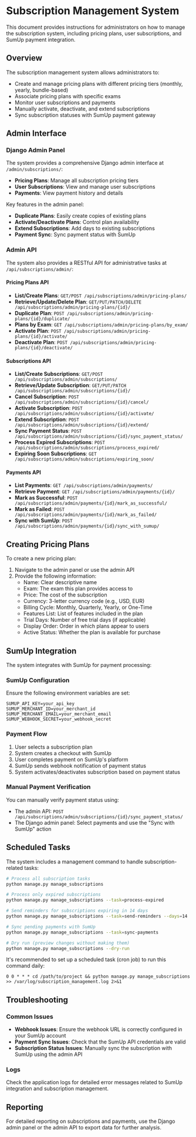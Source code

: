 # Subscription Management System

This document provides instructions for administrators on how to manage the subscription system, including pricing plans, user subscriptions, and SumUp payment integration.

## Overview

The subscription management system allows administrators to:

- Create and manage pricing plans with different pricing tiers (monthly, yearly, bundle-based)
- Associate pricing plans with specific exams
- Monitor user subscriptions and payments
- Manually activate, deactivate, and extend subscriptions
- Sync subscription statuses with SumUp payment gateway

## Admin Interface

### Django Admin Panel

The system provides a comprehensive Django admin interface at `/admin/subscriptions/`:

- **Pricing Plans**: Manage all subscription pricing tiers
- **User Subscriptions**: View and manage user subscriptions
- **Payments**: View payment history and details

Key features in the admin panel:

- **Duplicate Plans**: Easily create copies of existing plans
- **Activate/Deactivate Plans**: Control plan availability
- **Extend Subscriptions**: Add days to existing subscriptions
- **Payment Sync**: Sync payment status with SumUp

### Admin API

The system also provides a RESTful API for administrative tasks at `/api/subscriptions/admin/`:

#### Pricing Plans API

- **List/Create Plans**: `GET/POST /api/subscriptions/admin/pricing-plans/`
- **Retrieve/Update/Delete Plan**: `GET/PUT/PATCH/DELETE /api/subscriptions/admin/pricing-plans/{id}/`
- **Duplicate Plan**: `POST /api/subscriptions/admin/pricing-plans/{id}/duplicate/`
- **Plans by Exam**: `GET /api/subscriptions/admin/pricing-plans/by_exam/`
- **Activate Plan**: `POST /api/subscriptions/admin/pricing-plans/{id}/activate/`
- **Deactivate Plan**: `POST /api/subscriptions/admin/pricing-plans/{id}/deactivate/`

#### Subscriptions API

- **List/Create Subscriptions**: `GET/POST /api/subscriptions/admin/subscriptions/`
- **Retrieve/Update Subscription**: `GET/PUT/PATCH /api/subscriptions/admin/subscriptions/{id}/`
- **Cancel Subscription**: `POST /api/subscriptions/admin/subscriptions/{id}/cancel/`
- **Activate Subscription**: `POST /api/subscriptions/admin/subscriptions/{id}/activate/`
- **Extend Subscription**: `POST /api/subscriptions/admin/subscriptions/{id}/extend/`
- **Sync Payment Status**: `POST /api/subscriptions/admin/subscriptions/{id}/sync_payment_status/`
- **Process Expired Subscriptions**: `POST /api/subscriptions/admin/subscriptions/process_expired/`
- **Expiring Soon Subscriptions**: `GET /api/subscriptions/admin/subscriptions/expiring_soon/`

#### Payments API

- **List Payments**: `GET /api/subscriptions/admin/payments/`
- **Retrieve Payment**: `GET /api/subscriptions/admin/payments/{id}/`
- **Mark as Successful**: `POST /api/subscriptions/admin/payments/{id}/mark_as_successful/`
- **Mark as Failed**: `POST /api/subscriptions/admin/payments/{id}/mark_as_failed/`
- **Sync with SumUp**: `POST /api/subscriptions/admin/payments/{id}/sync_with_sumup/`

## Creating Pricing Plans

To create a new pricing plan:

1. Navigate to the admin panel or use the admin API
2. Provide the following information:
   - Name: Clear descriptive name
   - Exam: The exam this plan provides access to
   - Price: The cost of the subscription
   - Currency: 3-letter currency code (e.g., USD, EUR)
   - Billing Cycle: Monthly, Quarterly, Yearly, or One-Time
   - Features List: List of features included in the plan
   - Trial Days: Number of free trial days (if applicable)
   - Display Order: Order in which plans appear to users
   - Active Status: Whether the plan is available for purchase

## SumUp Integration

The system integrates with SumUp for payment processing:

### SumUp Configuration

Ensure the following environment variables are set:

```
SUMUP_API_KEY=your_api_key
SUMUP_MERCHANT_ID=your_merchant_id
SUMUP_MERCHANT_EMAIL=your_merchant_email
SUMUP_WEBHOOK_SECRET=your_webhook_secret
```

### Payment Flow

1. User selects a subscription plan
2. System creates a checkout with SumUp
3. User completes payment on SumUp's platform
4. SumUp sends webhook notification of payment status
5. System activates/deactivates subscription based on payment status

### Manual Payment Verification

You can manually verify payment status using:

- The admin API: `POST /api/subscriptions/admin/subscriptions/{id}/sync_payment_status/`
- The Django admin panel: Select payments and use the "Sync with SumUp" action

## Scheduled Tasks

The system includes a management command to handle subscription-related tasks:

```bash
# Process all subscription tasks
python manage.py manage_subscriptions

# Process only expired subscriptions
python manage.py manage_subscriptions --task=process-expired

# Send reminders for subscriptions expiring in 14 days
python manage.py manage_subscriptions --task=send-reminders --days=14

# Sync pending payments with SumUp
python manage.py manage_subscriptions --task=sync-payments

# Dry run (preview changes without making them)
python manage.py manage_subscriptions --dry-run
```

It's recommended to set up a scheduled task (cron job) to run this command daily:

```
0 0 * * * cd /path/to/project && python manage.py manage_subscriptions >> /var/log/subscription_management.log 2>&1
```

## Troubleshooting

### Common Issues

- **Webhook Issues**: Ensure the webhook URL is correctly configured in your SumUp account
- **Payment Sync Issues**: Check that the SumUp API credentials are valid
- **Subscription Status Issues**: Manually sync the subscription with SumUp using the admin API

### Logs

Check the application logs for detailed error messages related to SumUp integration and subscription management.

## Reporting

For detailed reporting on subscriptions and payments, use the Django admin panel or the admin API to export data for further analysis. 